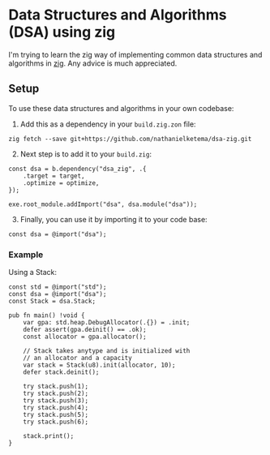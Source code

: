 # Data Structures and Algorithms (DSA) using zig

I'm trying to learn the zig way of implementing common data structures and
algorithms in [zig](https://github.com/ziglang/zig.git). Any advice is much 
appreciated.

## Setup

To use these data structures and algorithms in your own codebase:

1. Add this as a dependency in your `build.zig.zon` file:

```console
zig fetch --save git+https://github.com/nathanielketema/dsa-zig.git
```

2.  Next step is to add it to your `build.zig`:

```zig
const dsa = b.dependency("dsa_zig", .{
    .target = target,
    .optimize = optimize,
});

exe.root_module.addImport("dsa", dsa.module("dsa"));
```

3. Finally, you can use it by importing it to your code base:

```zig
const dsa = @import("dsa");
```

### Example

Using a Stack:

```zig
const std = @import("std");
const dsa = @import("dsa");
const Stack = dsa.Stack;

pub fn main() !void {
    var gpa: std.heap.DebugAllocator(.{}) = .init;
    defer assert(gpa.deinit() == .ok);
    const allocator = gpa.allocator();

    // Stack takes anytype and is initialized with
    // an allocator and a capacity
    var stack = Stack(u8).init(allocator, 10);
    defer stack.deinit();

    try stack.push(1);
    try stack.push(2);
    try stack.push(3);
    try stack.push(4);
    try stack.push(5);
    try stack.push(6);

    stack.print();
}
```
